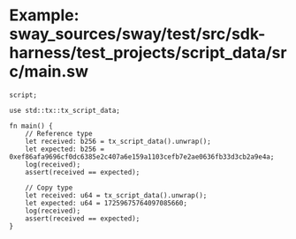 # Example: sway_sources/sway/test/src/sdk-harness/test_projects/script_data/src/main.sw

```sway
script;

use std::tx::tx_script_data;

fn main() {
    // Reference type
    let received: b256 = tx_script_data().unwrap();
    let expected: b256 = 0xef86afa9696cf0dc6385e2c407a6e159a1103cefb7e2ae0636fb33d3cb2a9e4a;
    log(received);
    assert(received == expected);

    // Copy type
    let received: u64 = tx_script_data().unwrap();
    let expected: u64 = 17259675764097085660;
    log(received);
    assert(received == expected);
}

```
